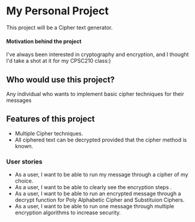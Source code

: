 # My Personal Project
This project will be a Cipher text generator.
#### Motivation behind the project
I've always been interested in cryptography and encryption, and I thought I'd take a shot at it for my CPSC210 class:)

## Who would use this project?
Any individual who wants to implement basic cipher techniques for their messages
## Features of this project
- Multiple Cipher techniques.
- All ciphered text can be decrypted provided that the cipher method is known.

 
### User stories
- As a user, I want to be able to run my message through a cipher of my choice. 
- As a user, I want to be able to clearly see the encryption steps .
- As a user, I want to be able to run an encrypted message through a decrypt function for Poly Alphabetic Cipher and Substituion Ciphers.
- As a user, I want to be able to run one message through multiple encryption algorithms to increase security. 

